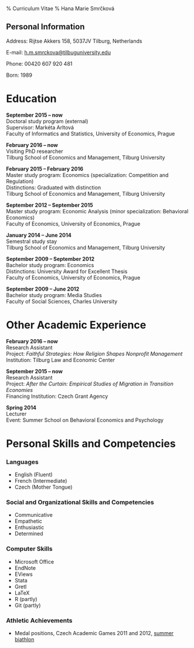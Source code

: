 % Curriculum Vitae 
% Hana Marie Smrčková 

## Personal Information
Address: Rijtse Akkers 158, 5037JV Tilburg, Netherlands  

E-mail: h.m.smrckova@tilbuguniversity.edu  

Phone: 00420 607 920 481  

Born: 1989 

Education
=========

**September 2015 – now**  
Doctoral study program (external)  
Supervisor: Markéta Arltová  
Faculty of Informatics and Statistics, University of Economics, Prague

**February 2016 – now**  
Visiting PhD researcher  
Tilburg School of Economics and Management, Tilburg University  

**February 2015 – February 2016**  
Master study program: Economics (specialization: Competition and Regulation)  
Distinctions: Graduated with distinction  
Tilburg School of Economics and Management, Tilburg University  

**September 2012 – September 2015**  
Master study program: Economic Analysis (minor specialization: Behavioral Economics)  
Faculty of Economics, University of Economics, Prague  

**January 2014 – June 2014**  
Semestral study stay  
Tilburg School of Economics and Management, Tilburg University  

**September 2009 – September 2012**  
Bachelor study program: Economics  
Distinctions: University Award for Excellent Thesis  
Faculty of Economics, University of Economics, Prague  

**September 2009 – June 2012**  
Bachelor study program: Media Studies  
Faculty of Social Sciences, Charles University    

Other Academic Experience
=========================

**February 2016 – now**  
Research Assistant  
Project: *Faithful Strategies: How Religion Shapes Nonprofit Management*  
Institution: Tilburg Law and Economic Center  

**September 2015 – now**  
Research Assistant  
Project: *After the Curtain: Empirical Studies of Migration in Transition Economies*  
Financing Institution: Czech Grant Agency  

**Spring 2014**  
Lecturer  
Event: Summer School on Behavioral Economics and Psychology  

Personal Skills and Competencies
================================

### Languages
* English (Fluent)
* French (Intermediate)
* Czech (Mother Tongue)

### Social and Organizational Skills and Competencies
* Communicative
* Empathetic
* Enthusiastic
* Determined 

### Computer Skills
* Microsoft Office
* EndNote
* EViews
* Stata
* Gretl
* LaTeX
* R (partly)
* Git (partly)

### Athletic Achievements 
* Medal positions, Czech Academic Games 2011 and 2012, [summer biathlon](https://en.wikipedia.org/wiki/Biathlon)
